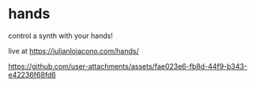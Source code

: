# hands
 control a synth with your hands!

live at 
https://julianloiacono.com/hands/

https://github.com/user-attachments/assets/fae023e6-fb8d-44f9-b343-e42236f68fd6

